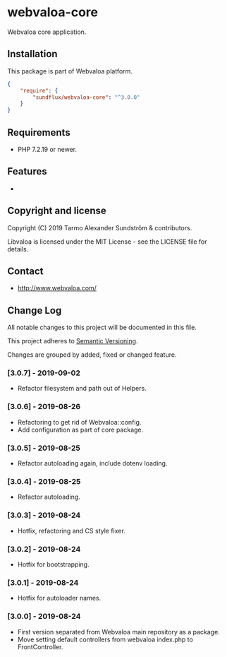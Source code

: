 webvaloa-core
========

Webvaloa core application.

## Installation

This package is part of Webvaloa platform.

```json
{
    "require": {
        "sundflux/webvaloa-core": "^3.0.0"
    }
}
```

## Requirements

- PHP 7.2.19 or newer.

## Features

- 

## Copyright and license

Copyright (C) 2019 Tarmo Alexander Sundström & contributors.

Libvaloa is licensed under the MIT License - see the LICENSE file for details.

## Contact

- http://www.webvaloa.com/

## Change Log
All notable changes to this project will be documented in this file.

This project adheres to [Semantic Versioning](http://semver.org/).

Changes are grouped by added, fixed or changed feature.

### [3.0.7] - 2019-09-02
- Refactor filesystem and path out of Helpers.

### [3.0.6] - 2019-08-26
- Refactoring to get rid of Webvaloa::config.
- Add configuration as part of core package.

### [3.0.5] - 2019-08-25
- Refactor autoloading again, include dotenv loading.

### [3.0.4] - 2019-08-25
- Refactor autoloading.

### [3.0.3] - 2019-08-24
- Hotfix, refactoring and CS style fixer.

### [3.0.2] - 2019-08-24
- Hotfix for bootstrapping.

### [3.0.1] - 2019-08-24
- Hotfix for autoloader names.

### [3.0.0] - 2019-08-24
- First version separated from Webvaloa main repository as a package. 
- Move setting default controllers from webvaloa index.php to FrontController.
